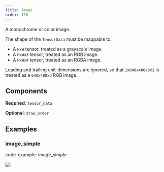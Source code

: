 ```yaml
---
title: Image
order: 100
---
```


A monochrome or color image.

The shape of the `TensorData` must be mappable to:
- A `HxW` tensor, treated as a grayscale image.
- A `HxWx3` tensor, treated as an RGB image.
- A `HxWx4` tensor, treated as an RGBA image.

Leading and trailing unit-dimensions are ignored, so that
`1x640x480x3x1` is treated as a `640x480x3` RGB image.

## Components

**Required**: `tensor_data`

**Optional**: `draw_order`

## Examples

### image_simple

code-example: image_simple

<picture>
  <source media="(max-width: 480px)" srcset="https://static.rerun.io/image_simple/06ba7f8582acc1ffb42a7fd0006fad7816f3e4e4/480w.png">
  <source media="(max-width: 768px)" srcset="https://static.rerun.io/image_simple/06ba7f8582acc1ffb42a7fd0006fad7816f3e4e4/768w.png">
  <source media="(max-width: 1024px)" srcset="https://static.rerun.io/image_simple/06ba7f8582acc1ffb42a7fd0006fad7816f3e4e4/1024w.png">
  <source media="(max-width: 1200px)" srcset="https://static.rerun.io/image_simple/06ba7f8582acc1ffb42a7fd0006fad7816f3e4e4/1200w.png">
  <img src="https://static.rerun.io/image_simple/06ba7f8582acc1ffb42a7fd0006fad7816f3e4e4/full.png">
</picture>


